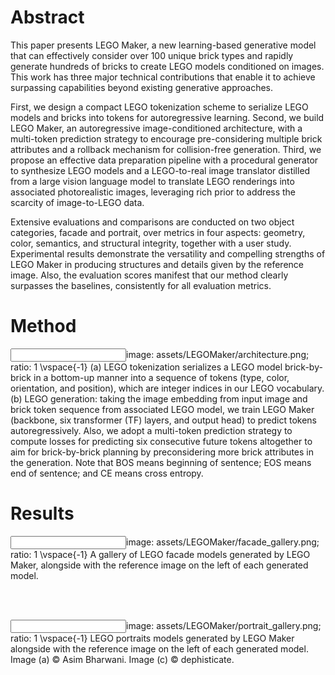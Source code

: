 # Abstract
This paper presents LEGO Maker, a new learning-based generative model that can effectively consider over 100 unique brick types and rapidly generate hundreds of bricks to create LEGO models conditioned on images. This work has three major technical contributions that enable it to achieve surpassing capabilities beyond existing generative approaches.

First, we design a compact LEGO tokenization scheme to serialize LEGO models and bricks into tokens for autoregressive learning. Second, we build LEGO Maker, an autoregressive image-conditioned architecture, with a multi-token prediction strategy to encourage pre-considering multiple brick attributes and a rollback mechanism for collision-free generation. Third, we propose an effective data preparation pipeline with a procedural generator to synthesize LEGO models and a LEGO-to-real image translator distilled from a large vision language model to translate LEGO renderings into associated photorealistic images, leveraging rich prior to address the scarcity of image-to-LEGO data.

Extensive evaluations and comparisons are conducted on two object categories, facade and portrait, over metrics in four aspects: geometry, color, semantics, and structural integrity, together with a user study. Experimental results demonstrate the versatility and compelling strengths of LEGO Maker in producing structures and details given by the reference image. Also, the evaluation scores manifest that our method clearly surpasses the baselines, consistently for all evaluation metrics.

# Method
<input>image: assets/LEGOMaker/architecture.png; ratio: 1</input>
\vspace{-1}
(a) LEGO tokenization serializes a LEGO model brick-by-brick in a bottom-up manner into a sequence of tokens (type, color, orientation, and position), which are integer indices in our LEGO vocabulary. (b) LEGO generation: taking the image embedding from input image and brick token sequence from associated LEGO model, we train LEGO Maker (backbone, six transformer (TF) layers, and output head) to predict tokens autoregressively. Also, we adopt a multi-token prediction strategy to compute losses for predicting six consecutive future tokens altogether to aim for brick-by-brick planning by preconsidering more brick attributes in the generation. Note that BOS means beginning of sentence; EOS means end of sentence; and CE means cross entropy.

# Results
<input>image: assets/LEGOMaker/facade_gallery.png; ratio: 1</input>
\vspace{-1}
A gallery of LEGO facade models generated by LEGO Maker, alongside with the reference image on the left of each generated model.

</br></br>

<input>image: assets/LEGOMaker/portrait_gallery.png; ratio: 1</input>
\vspace{-1}
LEGO portraits models generated by LEGO Maker alongside with the reference image on the left of each generated model. Image (a) © Asim Bharwani. Image (c) © dephisticate.